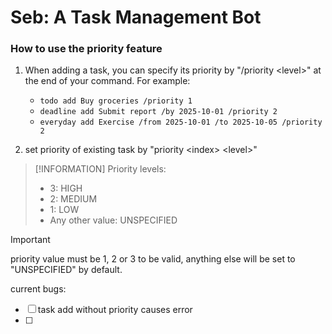 # Seb: A Task Management Bot

### How to use the priority feature
1. When adding a task, you can specify its priority by "/priority \<level\>" at the end of your command. For example:
   - `todo add Buy groceries /priority 1`
   - `deadline add Submit report /by 2025-10-01 /priority 2`
   - `everyday add Exercise /from 2025-10-01 /to 2025-10-05 /priority 2`

2. set priority of existing task by "priority \<index\> \<level\>"

> [!INFORMATION]
> Priority levels:
> - 3: HIGH
> - 2: MEDIUM
> - 1: LOW
> - Any other value: UNSPECIFIED

> [!IMPORTANT]
> priority value must be 1, 2 or 3 to be valid, anything else will be set to "UNSPECIFIED" by default.

current bugs:
 - [ ] task add without priority causes error
 - [ ] 